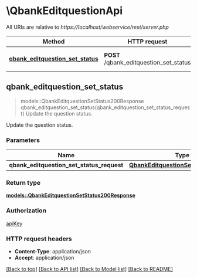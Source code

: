 # \QbankEditquestionApi

All URIs are relative to *https://localhost/webservice/rest/server.php*

Method | HTTP request | Description
------------- | ------------- | -------------
[**qbank_editquestion_set_status**](QbankEditquestionApi.md#qbank_editquestion_set_status) | **POST** /qbank_editquestion_set_status | Update the question status.



## qbank_editquestion_set_status

> models::QbankEditquestionSetStatus200Response qbank_editquestion_set_status(qbank_editquestion_set_status_request)
Update the question status.

Update the question status.

### Parameters


Name | Type | Description  | Required | Notes
------------- | ------------- | ------------- | ------------- | -------------
**qbank_editquestion_set_status_request** | [**QbankEditquestionSetStatusRequest**](QbankEditquestionSetStatusRequest.md) |  | [required] |

### Return type

[**models::QbankEditquestionSetStatus200Response**](qbank_editquestion_set_status_200_response.md)

### Authorization

[apiKey](../README.md#apiKey)

### HTTP request headers

- **Content-Type**: application/json
- **Accept**: application/json

[[Back to top]](#) [[Back to API list]](../README.md#documentation-for-api-endpoints) [[Back to Model list]](../README.md#documentation-for-models) [[Back to README]](../README.md)

